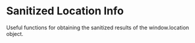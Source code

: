 # Sanitized Location Info
Useful functions for obtaining the sanitized results of the window.location object.

